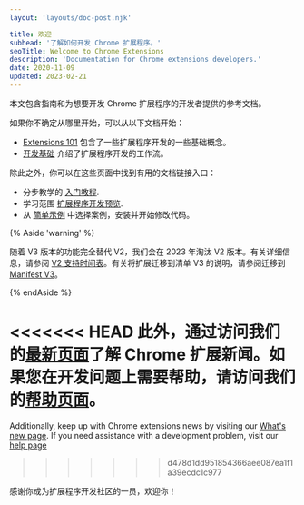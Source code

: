 ```yaml
---
layout: 'layouts/doc-post.njk'

title: 欢迎
subhead: '了解如何开发 Chrome 扩展程序。'
seoTitle: Welcome to Chrome Extensions
description: 'Documentation for Chrome extensions developers.'
date: 2020-11-09
updated: 2023-02-21
---
```


本文包含指南和为想要开发 Chrome 扩展程序的开发者提供的参考文档。

如果你不确定从哪里开始，可以从以下文档开始：

- [Extensions 101][doc-ext-101] 包含了一些扩展程序开发的一些基础概念。
- [开发基础][doc-dev-basics] 介绍了扩展程序开发的工作流。

除此之外，你可以在这些页面中找到有用的文档链接入口：

- 分步教学的 [入门教程][gs-tuts].
- 学习范围 [扩展程序开发预览][doc-dev-overview].
- 从 [简单示例][gh-ext-samples] 中选择案例，安装并开始修改代码。

{% Aside 'warning' %}

随着 V3 版本的功能完全替代 V2，我们会在 2023 年淘汰 V2 版本。有关详细信息，请参阅 [V2 支持时间表][doc-mv2-sunset]。有关将扩展迁移到清单 V3 的说明，请参阅迁移到[Manifest V3][migrate-to-mv3]。

{% endAside %}

<<<<<<< HEAD
此外，通过访问我们的[最新页面][doc-whats-new]了解 Chrome 扩展新闻。如果您在开发问题上需要帮助，请访问我们的[帮助页面][doc-get-help]。
=======
Additionally, keep up with Chrome extensions news by visiting our [What's new page][doc-whats-new]. If you need assistance with a development problem, visit our [help page][doc-get-help]
>>>>>>> d478d1dd951854366aee087ea1f1a39ecdc1c977

感谢你成为扩展程序开发社区的一员，欢迎你！

[doc-dev-basics]: /docs/extensions/mv3/getstarted/development-basics
[doc-dev-overview]: /docs/extensions/mv3/devguide/
[doc-ext-101]: /docs/extensions/mv3/getstarted/extensions-101
[doc-mv2-sunset]: /docs/extensions/mv3/mv2-sunset
[doc-whats-new]: /docs/extensions/whatsnew
[doc-get-help]: /docs/extensions/gethelp
[gh-ext-samples]: https://github.com/GoogleChrome/chrome-extensions-samples
[github-ext-doc]: https://github.com/GoogleChrome/developer.chrome.com
[gs-tuts]: /docs/extensions/mv3/getstarted/#tutorial
[migrate-to-mv3]: /docs/extensions/migrating/
[so-extension-tag]: https://stackoverflow.com/questions/tagged/google-chrome-extension

